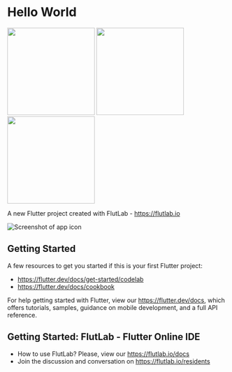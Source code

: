 # Hello World


<img src="https://github.com/whoaryu/tictactoe/assets/105057945/bae5a3c1-1a44-41c9-afa4-b188c2698fff" width="200">

<img src="https://github.com/whoaryu/tictactoe/assets/105057945/37bf15e3-a070-4149-a668-7911243cd5ad" width="200">

<img src="https://github.com/whoaryu/tictactoe/assets/105057945/3c14840e-c3ae-46f1-8904-deecfba0d8b1" width="200">

A new Flutter project created with FlutLab - https://flutlab.io


<picture>
<img alt="Screenshot of app icon" src="https://drive.google.com/file/d/1f0A6Q5xiGYpj7heIWXIM3075e1C2zNyV/view?usp=drivesdk">
</picture>


## Getting Started

A few resources to get you started if this is your first Flutter project:

- https://flutter.dev/docs/get-started/codelab
- https://flutter.dev/docs/cookbook

For help getting started with Flutter, view our
https://flutter.dev/docs, which offers tutorials,
samples, guidance on mobile development, and a full API reference.

## Getting Started: FlutLab - Flutter Online IDE

- How to use FlutLab? Please, view our https://flutlab.io/docs
- Join the discussion and conversation on https://flutlab.io/residents
